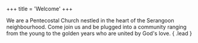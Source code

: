 +++
title	= 'Welcome'
+++

We are a Pentecostal Church nestled in the heart of the Serangoon neighbourhood.
Come join us and be plugged into a community ranging from the young to the
golden years who are united by God's love.
{ .lead }
